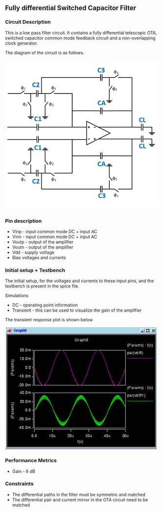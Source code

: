 ## Fully differential Switched Capacitor Filter

### Circuit Description

This is a low pass filter circuit. It contains a fully differential telescopic OTA, switched capacitor common mode feedback circuit and a non-overlapping clock generator.

The diagram of the circuit is as follows.

![Circuit diagram](schematic.PNG)

### Pin description

* Vinp - input common mode DC + input AC
* Vinn - input common mode DC + input AC
* Voutp - output of the amplifier
* Voutn - output of the amplifier
* Vdd - supply voltage
* Bias voltages and currents

### Initial setup + Testbench

The initial setup, for the voltages and currents to these input pins, and the testbench is present in the spice file.

Simulations
* DC - operating point information
* Transient - this can be used to visualize the gain of the amplifier

The transient response plot is shown below

![Transient response](Transient_response.png)

### Performance Metrics

* Gain - 6 dB

### Constraints

* The differential paths in the filter must be symmetric and matched
* The differential pair and current mirror in the OTA circuit need to be matched
